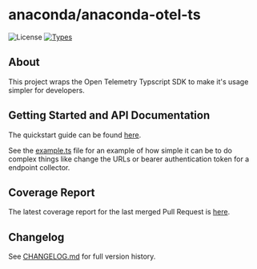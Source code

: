 # anaconda/anaconda-otel-ts
![License](https://img.shields.io/github/license/anaconda/anaconda-otel-ts)
[![Types](https://img.shields.io/badge/types-TypeScript-blue)](#)

## About
This project wraps the Open Telemetry Typscript SDK to make it's usage simpler for developers.

## Getting Started and API Documentation
The quickstart guide can be found [here](https://anaconda.github.io/anaconda-otel-ts/docs/documents/quickstart.html).

See the [example.ts](./src/example.ts) file for an example of how simple it can be to do complex things like change
the URLs or bearer authentication token for a endpoint collector.

## Coverage Report
The latest coverage report for the last merged Pull Request is [here](https://anaconda.github.io/anaconda-otel-ts/coverage/index.html).

## Changelog
See [CHANGELOG.md](./CHANGELOG.md) for full version history.
